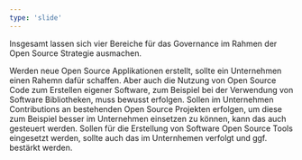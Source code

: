 ```yaml
---
type: 'slide'
---
```

Insgesamt lassen sich vier Bereiche für das Governance im Rahmen der Open Source Strategie ausmachen. 

Werden neue Open Source Applikationen erstellt, sollte ein Unternehmen einen Rahemn dafür schaffen. Aber auch die Nutzung von Open Source Code zum Erstellen eigener Software, zum Beispiel bei der Verwendung von Software Bibliotheken, muss bewusst erfolgen. Sollen im Unternehmen Contributions an bestehenden Open Source Projekten erfolgen, um diese zum Beispiel besser im Unternehmen einsetzen zu können, kann das auch gesteuert werden. Sollen für die Erstellung von Software Open Source Tools eingesetzt werden, sollte auch das im Unternhemen verfolgt und ggf. bestärkt werden.

